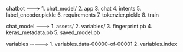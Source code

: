 chatbot ---> 1. chat_model/
              2. app
              3. chat
              4. intents
              5. label_encoder.pickle
              6. requirements
              7. tokenzier.pickle
              8. train


chat_model  ---> 1. assets/
                  2. variables/
                  3. fingerprint.pb
                  4. keras_metadata.pb
                  5. saved_model.pb

variables  -----> 1. variables.data-00000-of-00001
                   2. variables.index
